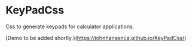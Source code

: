 # KeyPadCss
Css to generate keypads for calculator applications.

[Demo to be added shortly.}(https://johnhansenca.github.io/KeyPadCss/)
